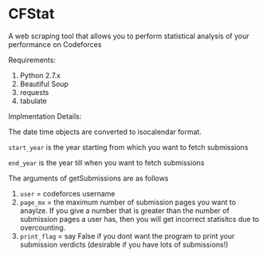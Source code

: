# CFStat
A web scraping tool that allows you to perform statistical analysis of your performance on Codeforces

Requirements:

1. Python 2.7.x
2. Beautiful Soup
3. requests
4. tabulate

Implmentation Details:

  The date time objects are converted to isocalendar format.
  
  `start_year` is the year starting from which you want to fetch submissions
  
  `end_year` is the year till when you want to fetch submissions
  
  The arguments of getSubmissions are as follows
  
  1. `user` = codeforces username
  2. `page_mx` = the maximum number of submission pages you want to anaylze. If you give a number that is greater than the
  number of submission pages a user has, then you will get incorrect statisitcs due to overcounting.
  3. `print_flag` = say False if you dont want the program to print your submission verdicts (desirable if you have lots of submissions!)
    
